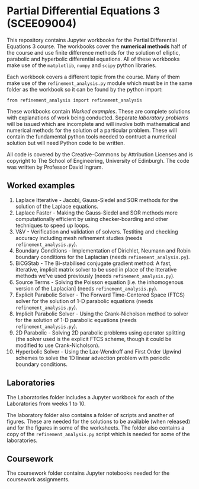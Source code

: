 # Partial Differential Equations 3 (SCEE09004)
This repository contains Jupyter workbooks for the Partial Differential Equations 3 course.  The workbooks cover the **numerical methods** half of the course and use finite difference methods for the solution of elliptic, parabolic and hyperbolic differential equations.  All of these workbooks make use of the <code>matplotlib</code>, <code>numpy</code> and <code>scipy</code> python libraries.

Each workbook covers a different topic from the course.  Many of them make use of the <code>refinement_analysis.py</code> module which must be in the same folder as the workbook so it can be found by the python import:

<code>from refinement_analysis import refinement_analysis</code>

These workbooks contain *Worked examples*.  These are complete solutions with explanations of work being conducted.  Separate *laboratory problems* will be issued which are incomplete and will involve both mathematical and numerical methods for the solution of a particular problem. These will contain the fundamental python tools needed to contruct a numerical solution but will need Python code to be written.

All code is covered by the Creative-Commons by Attribution Licenses and is copyright to The School of Engineering, University of Edinburgh.  The code was written by Professor David Ingram.

## Worked examples
1. Laplace Itterative - Jacobi, Gauss-Siedel and SOR methods for the solution of the Laplace equations.
2. Laplace Faster - Making the Gauss-Siedel and SOR methods more computationally efficient by using checker-boarding and other techniques to speed up loops.
3. V&V - Verification and validation of solvers.  Testiting and checking accuracy including mesh refinement studies (needs <code>refinement_analysis.py</code>).
4. Boundary Conditions - Implementation of Dirichlet, Neumann and Robin boundary conditions for the Laplacian (needs <code>refinement_analysis.py</code>).
5. BiCGStab - The Bi-stabilised conjugate gradient method: A fast, itterative, implicit matrix solver to be used in place of the itterative methods we've used previously (needs <code>refinement_analysis.py</code>).
6. Source Terms - Solving the Poisson equation [i.e. the inhomogenous version of the Laplacian] (needs <code>refinement_analysis.py</code>). 
7. Explicit Parabolic Solver - The Forward Time-Centered Space (FTCS) solver for the solution of 1-D parabolic equations (needs <code>refinement_analysis.py</code>).
9. Implicit Parabolic Solver - Using the Crank-Nicholson method to solver for the solution of 1-D parabolic equations (needs <code>refinement_analysis.py</code>).
10. 2D Parabolic - Solving 2D parabolic problems using operator splitting (the solver used is the explicit FTCS scheme, though it could be modified to use Crank-Nicholson).
11. Hyperbolic Solver - Using the Lax-Wendroff and First Order Upwind schemes to solve the 1D linear advection problem with periodic boundary conditions.  

## Laboratories
The Laboratories folder includes a Jupyter workbook for each of the Laboratories from weeks 1 to 10.

The laboratory folder also contains a folder of scripts and another of figures.  These are needed for the solutions to be available (when released) and for the figures in some of the worksheets.  The folder also contains a copy of the <code>refinement_analysis.py</code> script which is needed for some of the laboratories.

## Coursework
The coursework folder contains Jupyter notebooks needed for the coursework assignments. 
